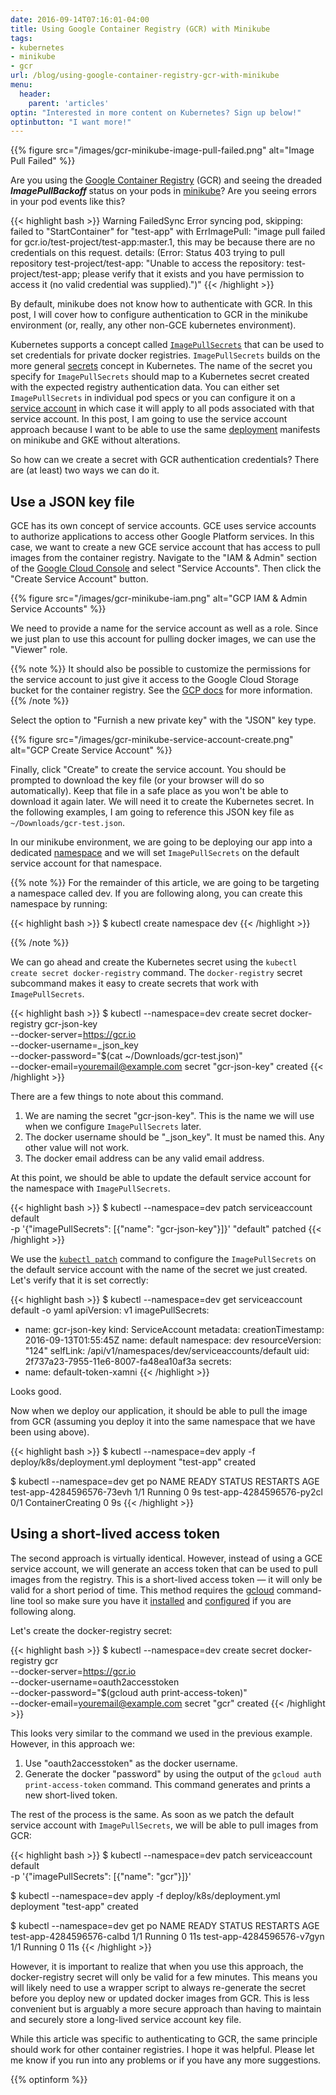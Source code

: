```yaml
---
date: 2016-09-14T07:16:01-04:00
title: Using Google Container Registry (GCR) with Minikube
tags:
- kubernetes
- minikube
- gcr
url: /blog/using-google-container-registry-gcr-with-minikube
menu:
  header:
    parent: 'articles'
optin: "Interested in more content on Kubernetes? Sign up below!"
optinbutton: "I want more!"
---
```


{{% figure src="/images/gcr-minikube-image-pull-failed.png" alt="Image Pull Failed" %}}

Are you using the
[Google Container Registry](https://cloud.google.com/container-registry/) (GCR)
and seeing the dreaded ***ImagePullBackoff*** status on your pods in
[minikube](https://github.com/kubernetes/minikube)? Are you seeing errors in
your pod events like this?

<!--more-->

{{< highlight bash >}}
Warning FailedSync Error syncing pod, skipping: failed to "StartContainer" for "test-app" with ErrImagePull: "image pull failed for gcr.io/test-project/test-app:master.1, this may be because there are no credentials on this request.  details: (Error: Status 403 trying to pull repository test-project/test-app: \"Unable to access the repository: test-project/test-app; please verify that it exists and you have permission to access it (no valid credential was supplied).\")"
{{< /highlight >}}

By default, minikube does not know how to authenticate with GCR. In this post, I
will cover how to configure authentication to GCR in the minikube environment
(or, really, any other non-GCE kubernetes environment).

Kubernetes supports a concept called
[`ImagePullSecrets`](http://kubernetes.io/docs/user-guide/images/#specifying-imagepullsecrets-on-a-pod)
that can be used to set credentials for private docker registries.
`ImagePullSecrets` builds on the more general
[secrets](http://kubernetes.io/docs/user-guide/secrets/) concept in Kubernetes.
The name of the secret you specify for `ImagePullSecrets` should map to a
Kubernetes secret created with the expected registry authentication data. You
can either set `ImagePullSecrets` in individual pod specs or you can configure
it on a
[service account](http://kubernetes.io/docs/user-guide/service-accounts/) in
which case it will apply to all pods associated with that service account. In
this post, I am going to use the service account approach because I want to be
able to use the same
[deployment](http://kubernetes.io/docs/user-guide/deployments/) manifests on
minikube and GKE without alterations.

So how can we create a secret with GCR authentication credentials? There are (at
least) two ways we can do it.

## Use a JSON key file

GCE has its own concept of service accounts. GCE uses service accounts to
authorize applications to access other Google Platform services. In this case,
we want to create a new GCE service account that has access to pull images from
the container registry. Navigate to the "IAM & Admin" section of the
[Google Cloud Console](https://console.cloud.google.com) and select "Service
Accounts". Then click the "Create Service Account" button.

{{% figure src="/images/gcr-minikube-iam.png" alt="GCP IAM & Admin Service Accounts" %}}

We need to provide a name for the service account as well as a role. Since we
just plan to use this account for pulling docker images, we can use the "Viewer"
role.

{{% note %}}
It should also be possible to customize the permissions for the service account
to just give it access to the Google Cloud Storage bucket for the container
registry. See the
[GCP docs](https://cloud.google.com/container-registry/docs/advanced-authentication#using_a_json_key_file)
for more information.
{{% /note %}}

Select the option to "Furnish a new private key" with the "JSON" key type.

{{% figure src="/images/gcr-minikube-service-account-create.png" alt="GCP Create Service Account" %}}

Finally, click "Create" to create the service account. You should be prompted to
download the key file (or your browser will do so automatically). Keep that file
in a safe place as you won't be able to download it again later. We will need it
to create the Kubernetes secret. In the following examples, I am going to
reference this JSON key file as `~/Downloads/gcr-test.json`.

In our minikube environment, we are going to be deploying our app into a
dedicated [namespace](http://kubernetes.io/docs/user-guide/namespaces/) and we
will set `ImagePullSecrets` on the default service account for that namespace.

{{% note %}}
For the remainder of this article, we are going to be targeting a namespace
called dev. If you are following along, you can create this namespace by
running:

{{< highlight bash >}}
$ kubectl create namespace dev
{{< /highlight >}}

{{% /note %}}

We can go ahead and create the Kubernetes secret using the `kubectl create
secret docker-registry` command. The `docker-registry` secret subcommand makes
it easy to create secrets that work with `ImagePullSecrets`.

{{< highlight bash >}}
$ kubectl --namespace=dev create secret docker-registry gcr-json-key \
          --docker-server=https://gcr.io \
          --docker-username=_json_key \
          --docker-password="$(cat ~/Downloads/gcr-test.json)" \
          --docker-email=youremail@example.com
secret "gcr-json-key" created
{{< /highlight >}}

There are a few things to note about this command.

1. We are naming the secret "gcr-json-key". This is the name we will use when we
   configure `ImagePullSecrets` later.
2. The docker username should be "_json_key". It must be named this. Any other
   value will not work.
3. The docker email address can be any valid email address.

At this point, we should be able to update the default service account for the
namespace with `ImagePullSecrets`.

{{< highlight bash >}}
$ kubectl --namespace=dev patch serviceaccount default \
          -p '{"imagePullSecrets": [{"name": "gcr-json-key"}]}'
"default" patched
{{< /highlight >}}

We use the
[`kubectl patch`](http://kubernetes.io/docs/user-guide/kubectl/kubectl_patch/)
command to configure the `ImagePullSecrets` on the default service account with
the name of the secret we just created. Let's verify that it is set correctly:

{{< highlight bash >}}
$ kubectl --namespace=dev get serviceaccount default -o yaml
apiVersion: v1
imagePullSecrets:
- name: gcr-json-key
kind: ServiceAccount
metadata:
  creationTimestamp: 2016-09-13T01:55:45Z
  name: default
  namespace: dev
  resourceVersion: "124"
  selfLink: /api/v1/namespaces/dev/serviceaccounts/default
  uid: 2f737a23-7955-11e6-8007-fa48ea10af3a
secrets:
- name: default-token-xamni
{{< /highlight >}}

Looks good.

Now when we deploy our application, it should be able to pull the image from GCR
(assuming you deploy it into the same namespace that we have been using above).

{{< highlight bash >}}
$ kubectl --namespace=dev apply -f deploy/k8s/deployment.yml
deployment "test-app" created

$ kubectl --namespace=dev get po
NAME                        READY     STATUS              RESTARTS   AGE
test-app-4284596576-73evh   1/1       Running             0          9s
test-app-4284596576-py2cl   0/1       ContainerCreating   0          9s
{{< /highlight >}}

## Using a short-lived access token

The second approach is virtually identical. However, instead of using a GCE
service account, we will generate an access token that can be used to pull
images from the registry. This is a short-lived access token &mdash; it will
only be valid for a short period of time. This method requires the
[gcloud](https://cloud.google.com/sdk/gcloud/) command-line tool so make sure
you have it [installed](https://cloud.google.com/sdk/downloads) and
[configured](https://cloud.google.com/sdk/docs/initializing) if you are
following along.

Let's create the docker-registry secret:

{{< highlight bash >}}
$ kubectl --namespace=dev create secret docker-registry gcr \
          --docker-server=https://gcr.io \
          --docker-username=oauth2accesstoken \
          --docker-password="$(gcloud auth print-access-token)" \
          --docker-email=youremail@example.com
secret "gcr" created
{{< /highlight >}}

This looks very similar to the command we used in the previous example. However,
in this approach we:

1. Use "oauth2accesstoken" as the docker username.
2. Generate the docker "password" by using the output of the `gcloud auth
   print-access-token` command. This command generates and prints a new
   short-lived token.

The rest of the process is the same. As soon as we patch the default service account
with `ImagePullSecrets`, we will be able to pull images from GCR:

{{< highlight bash >}}
$ kubectl --namespace=dev patch serviceaccount default \
          -p '{"imagePullSecrets": [{"name": "gcr"}]}'

$ kubectl --namespace=dev apply -f deploy/k8s/deployment.yml
deployment "test-app" created

$ kubectl --namespace=dev get po
NAME                        READY     STATUS    RESTARTS   AGE
test-app-4284596576-calbd   1/1       Running   0          11s
test-app-4284596576-v7gyn   1/1       Running   0          11s
{{< /highlight >}}

However, it is important to realize that when you use this approach, the
docker-registry secret will only be valid for a few minutes. This means you will
likely need to use a wrapper script to always re-generate the secret before you
deploy new or updated docker images from GCR. This is less convenient but is
arguably a more secure approach than having to maintain and securely store a
long-lived service account key file.

While this article was specific to authenticating to GCR, the same principle
should work for other container registries. I hope it was helpful. Please let me
know if you run into any problems or if you have any more suggestions.

{{% optinform %}}
